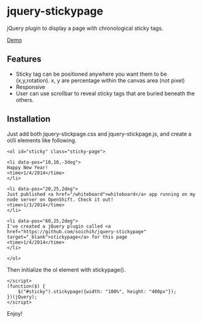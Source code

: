 jquery-stickypage
=================

jQuery plugin to display a page with chronological sticky tags.

[Demo](http://soichih.github.io/jquery-stickypage/)

## Features

* Sticky tag can be positioned anywhere you want them to be (x,y,rotation). x, y are percentage within the canvas area (not pixel)
* Responsive
* User can use scrollbar to reveal sticky tags that are buried beneath the others.

## Installation

Just add both jquery-stickpage.css and jquery-stickpage.js, and create a ol/li elements like following.

```
<ol id="sticky" class="sticky-page">

<li data-pos="10,10,-3deg">
Happy New Year!
<time>1/4/2014</time>
</li>

<li data-pos="20,25,2deg">
Just published <a href="/whiteboard">whiteboard</a> app running on my node server on OpenShift. Check it out!
<time>1/3/2014</time>
</li>

<li data-pos="60,25,2deg">
I've created a jQuery plugin called <a href="https://github.com/soichih/jquery-stickypage" target="_blank">stickypage</a> for this page
<time>1/4/2014</time>
</li>

</ol>
```

Then initialize the ol element with stickypage().

```
</script>
(function($) {
    $("#sticky").stickypage({width: "100%", height: "400px"});
})(jQuery);
</script>
```

Enjoy!


